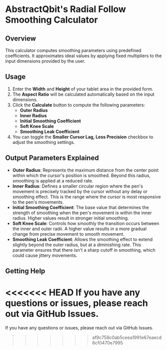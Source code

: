 # AbstractQbit's Radial Follow Smoothing Calculator

## Overview

This calculator computes smoothing parameters using predefined coefficients. It approximates ideal values by applying fixed multipliers to the input dimensions provided by the user.

## Usage

1. Enter the **Width** and **Height** of your tablet area in the provided form.
2. The **Aspect Ratio** will be calculated automatically based on the input dimensions.
3. Click the **Calculate** button to compute the following parameters:
   - **Outer Radius**
   - **Inner Radius**
   - **Initial Smoothing Coefficient**
   - **Soft Knee Scale**
   - **Smoothing Leak Coefficient**
4. You can toggle the **Smaller Cursor Lag, Less Precision** checkbox to adjust the smoothing settings.

## Output Parameters Explained

- **Outer Radius**: Represents the maximum distance from the center point within which the cursor's position is smoothed. Beyond this radius, smoothing is applied at a reduced rate.
- **Inner Radius**: Defines a smaller circular region where the pen's movement is precisely tracked by the cursor without any delay or smoothing effect. This is the range where the cursor is most responsive to the pen's movements.
- **Initial Smoothing Coefficient**: The base value that determines the strength of smoothing when the pen's movement is within the inner radius. Higher values result in stronger initial smoothing.
- **Soft Knee Scale**: Controls how smoothly the transition occurs between the inner and outer radii. A higher value results in a more gradual change from precise movement to smooth movement.
- **Smoothing Leak Coefficient**: Allows the smoothing effect to extend slightly beyond the outer radius, but at a diminishing rate. This parameter ensures that there isn't a sharp cutoff in smoothing, which could cause jittery movements.



## Getting Help

<<<<<<< HEAD
If you have any questions or issues, please reach out via GitHub Issues.
=======
If you have any questions or issues, please reach out via GitHub Issues.
>>>>>>> af9c758c0ab5ceea1991e67eaecd6cf0470e7995
